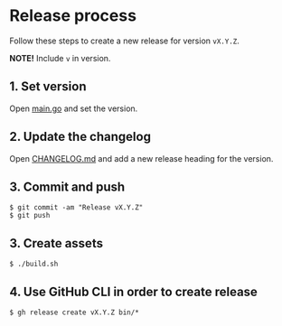 # Release process

Follow these steps to create a new release for version `vX.Y.Z`.

**NOTE!** Include `v` in version.

## 1. Set version
Open [main.go](./main.go) and set the version.

## 2. Update the changelog
Open [CHANGELOG.md](./CHANGELOG.md) and add a new release heading for the version.

## 3. Commit and push
```shell
$ git commit -am "Release vX.Y.Z"
$ git push
```

## 3. Create assets
```shell
$ ./build.sh
```

## 4. Use GitHub CLI in order to create release
```shell
$ gh release create vX.Y.Z bin/*
```
